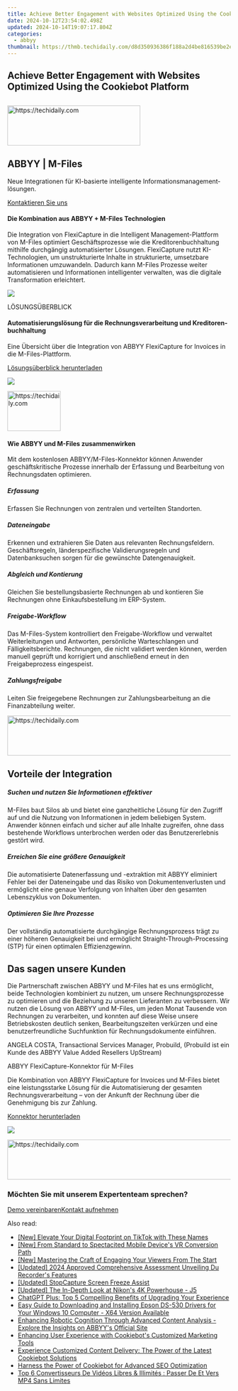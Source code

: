 ```yaml
---
title: Achieve Better Engagement with Websites Optimized Using the Cookiebot Platform
date: 2024-10-12T23:54:02.498Z
updated: 2024-10-14T19:07:17.804Z
categories:
  - abbyy
thumbnail: https://thmb.techidaily.com/d8d350936386f188a2d4be816539be2eaee7c30695c76166aa925348b0ff1b74.jpg
---
```


## Achieve Better Engagement with Websites Optimized Using the Cookiebot Platform

## 

<!-- affiliate ads begin -->
<a href="https://aligracehair.sjv.io/c/5597632/1938693/19272" target="_top" id="1938693">
  <img src="//a.impactradius-go.com/display-ad/19272-1938693" border="0" alt="https://techidaily.com" width="300" height="90"/>
</a>
<img height="0" width="0" src="https://aligracehair.sjv.io/i/5597632/1938693/19272" style="position:absolute;visibility:hidden;" border="0" />
<!-- affiliate ads end -->

## ABBYY | M-Files 

Neue Integrationen für KI-basierte intelligente Informations­management­lösungen.

[Kontaktieren Sie uns](https://tools.techidaily.com/abbyy/products/)

#### Die Kombination aus ABBYY + M-Files Technologien 

Die Integration von FlexiCapture in die Intelligent Management-Plattform von M-Files optimiert Geschäftsprozesse wie die Kreditorenbuchhaltung mithilfe durchgängig automatisierter Lösungen. FlexiCapture nutzt KI-Technologien, um unstrukturierte Inhalte in strukturierte, umsetzbare Informationen umzuwandeln. Dadurch kann M-Files Prozesse weiter automatisieren und Informationen intelligenter verwalten, was die digitale Transformation erleichtert. 

![](https://content.abbyy.com/-/media/project/abbyy/abbyy/products/vantage/vantage_overview_1.jpg?h=716&iar=0&w=1272)

LÖSUNGSÜBERBLICK 

#### Auto­matisierungs­lösung für die Rechnungs­verarbeitung und Kreditoren­buchhaltung 

Eine Übersicht über die Integration von ABBYY FlexiCapture for Invoices in die M-Files-Plattform.

[Lösungsüberblick herunterladen](https://static3.abbyy.com/abbyycommedia/34365/solutionbrief-mfiles-abbyy-integrated-solutions-en.pdf)

![](https://content.abbyy.com/-/media/project/abbyy/abbyy/solutions/digital-document-archiving/drawer-image.jpg?h=392&iar=0&w=696)

<!-- affiliate ads begin -->
<a href="https://aligracehair.sjv.io/c/5597632/2135407/19272" target="_top" id="2135407">
  <img src="//a.impactradius-go.com/display-ad/19272-2135407" border="0" alt="https://techidaily.com" width="120" height="90"/>
</a>
<img height="0" width="0" src="https://aligracehair.sjv.io/i/5597632/2135407/19272" style="position:absolute;visibility:hidden;" border="0" />
<!-- affiliate ads end -->

#### Wie ABBYY und M-Files zusammenwirken 

Mit dem kostenlosen ABBYY/M-Files-Konnektor können Anwender geschäftskritische Prozesse innerhalb der Erfassung und Bearbeitung von Rechnungsdaten optimieren.

##### Erfassung 

Erfassen Sie Rechnungen von zentralen und verteilten Standorten.

##### Dateneingabe 

Erkennen und extrahieren Sie Daten aus relevanten Rechnungsfeldern. Geschäftsregeln, länderspezifische Validierungsregeln und Datenbanksuchen sorgen für die gewünschte Datengenauigkeit.

##### Abgleich und Kontierung 

Gleichen Sie bestellungsbasierte Rechnungen ab und kontieren Sie Rechnungen ohne Einkaufsbestellung im ERP-System.

##### Freigabe-Workflow 

Das M-Files-System kontrolliert den Freigabe-Workflow und verwaltet Weiterleitungen und Antworten, persönliche Warteschlangen und Fälligkeitsberichte. Rechnungen, die nicht validiert werden können, werden manuell geprüft und korrigiert und anschließend erneut in den Freigabeprozess eingespeist.

##### Zahlungsfreigabe 

Leiten Sie freigegebene Rechnungen zur Zahlungsbearbeitung an die Finanzabteilung weiter.

<!-- affiliate ads begin -->
<a href="https://appsumo.8odi.net/c/5597632/2043593/7443" target="_top" id="2043593">
  <img src="//a.impactradius-go.com/display-ad/7443-2043593" border="0" alt="https://techidaily.com" width="728" height="90"/>
</a>
<img height="0" width="0" src="https://appsumo.8odi.net/i/5597632/2043593/7443" style="position:absolute;visibility:hidden;" border="0" />
<!-- affiliate ads end -->

## Vorteile der Integration 

##### Suchen und nutzen Sie Informationen effektiver 

M-Files baut Silos ab und bietet eine ganzheitliche Lösung für den Zugriff auf und die Nutzung von Informationen in jedem beliebigen System. Anwender können einfach und sicher auf alle Inhalte zugreifen, ohne dass bestehende Workflows unterbrochen werden oder das Benutzererlebnis gestört wird.

##### Erreichen Sie eine größere Genauigkeit 

Die automatisierte Datenerfassung und -extraktion mit ABBYY eliminiert Fehler bei der Dateneingabe und das Risiko von Dokumentenverlusten und ermöglicht eine genaue Verfolgung von Inhalten über den gesamten Lebenszyklus von Dokumenten. 

##### Optimieren Sie Ihre Prozesse

Der vollständig automatisierte durchgängige Rechnungsprozess trägt zu einer höheren Genauigkeit bei und ermöglicht Straight-Through-Processing (STP) für einen optimalen Effizienzgewinn.

## Das sagen unsere Kunden

Die Partnerschaft zwischen ABBYY und M-Files hat es uns ermöglicht, beide Technologien kombiniert zu nutzen, um unsere Rechnungsprozesse zu optimieren und die Beziehung zu unseren Lieferanten zu verbessern. Wir nutzen die Lösung von ABBYY und M-Files, um jeden Monat Tausende von Rechnungen zu verarbeiten, und konnten auf diese Weise unsere Betriebskosten deutlich senken, Bearbeitungszeiten verkürzen und eine benutzerfreundliche Suchfunktion für Rechnungsdokumente einführen. 

ANGELA COSTA, Transactional Services Manager, Probuild, (Probuild ist ein Kunde des ABBYY Value Added Resellers UpStream) 

ABBYY FlexiCapture-Konnektor für M-Files 

Die Kombination von ABBYY FlexiCapture for Invoices und M-Files bietet eine leistungsstarke Lösung für die Automatisierung der gesamten Rechnungsverarbeitung – von der Ankunft der Rechnung über die Genehmigung bis zur Zahlung.

[Konnektor herunterladen](https://tools.techidaily.com/abbyy/products/)

![](https://content.abbyy.com/-/media/feature/basecomponents/clients/m-files.png?h=40&iar=0&w=120)

<!-- affiliate ads begin -->
<a href="https://appsumo.8odi.net/c/5597632/2037358/7443" target="_top" id="2037358">
  <img src="//a.impactradius-go.com/display-ad/7443-2037358" border="0" alt="https://techidaily.com" width="728" height="90"/>
</a>
<img height="0" width="0" src="https://appsumo.8odi.net/i/5597632/2037358/7443" style="position:absolute;visibility:hidden;" border="0" />
<!-- affiliate ads end -->

### Möchten Sie mit unserem Expertenteam sprechen?

[Demo vereinbaren](https://tools.techidaily.com/abbyy/products/)[Kontakt aufnehmen](https://tools.techidaily.com/abbyy/products/)

<ins class="adsbygoogle"
     style="display:block"
     data-ad-format="autorelaxed"
     data-ad-client="ca-pub-7571918770474297"
     data-ad-slot="1223367746"></ins>

<ins class="adsbygoogle"
     style="display:block"
     data-ad-client="ca-pub-7571918770474297"
     data-ad-slot="8358498916"
     data-ad-format="auto"
     data-full-width-responsive="true"></ins>

<span class="atpl-alsoreadstyle">Also read:</span>
<div><ul>
<li><a href="https://tiktok-videos.techidaily.com/new-elevate-your-digital-footprint-on-tiktok-with-these-names/"><u>[New] Elevate Your Digital Footprint on TikTok with These Names</u></a></li>
<li><a href="https://some-techniques.techidaily.com/new-from-standard-to-spectacited-mobile-devices-vr-conversion-path/"><u>[New] From Standard to Spectacited Mobile Device's VR Conversion Path</u></a></li>
<li><a href="https://facebook-video-footage.techidaily.com/new-mastering-the-craft-of-engaging-your-viewers-from-the-start/"><u>[New] Mastering the Craft of Engaging Your Viewers From The Start</u></a></li>
<li><a href="https://screen-capture.techidaily.com/updated-2024-approved-comprehensive-assessment-unveiling-du-recorders-features/"><u>[Updated] 2024 Approved Comprehensive Assessment Unveiling Du Recorder's Features</u></a></li>
<li><a href="https://on-screen-recording.techidaily.com/updated-stopcapture-screen-freeze-assist/"><u>[Updated] StopCapture Screen Freeze Assist</u></a></li>
<li><a href="https://some-guidance.techidaily.com/updated-the-in-depth-look-at-nikons-4k-powerhouse-j5/"><u>[Updated] The In-Depth Look at Nikon's 4K Powerhouse - J5</u></a></li>
<li><a href="https://buynow-tips.techidaily.com/chatgpt-plus-top-5-compelling-benefits-of-upgrading-your-experience/"><u>ChatGPT Plus: Top 5 Compelling Benefits of Upgrading Your Experience</u></a></li>
<li><a href="https://driver-download.techidaily.com/easy-guide-to-downloading-and-installing-epson-ds-530-drivers-for-your-windows-10-computer-x64-version-available/"><u>Easy Guide to Downloading and Installing Epson DS-530 Drivers for Your Windows 10 Computer - X64 Version Available</u></a></li>
<li><a href="https://solve-marvelous.techidaily.com/enhancing-robotic-cognition-through-advanced-content-analysis-explore-the-insights-on-abbyys-official-site/"><u>Enhancing Robotic Cognition Through Advanced Content Analysis - Explore the Insights on ABBYY's Official Site</u></a></li>
<li><a href="https://solve-marvelous.techidaily.com/enhancing-user-experience-with-cookiebots-customized-marketing-tools/"><u>Enhancing User Experience with Cookiebot's Customized Marketing Tools</u></a></li>
<li><a href="https://solve-marvelous.techidaily.com/experience-customized-content-delivery-the-power-of-the-latest-cookiebot-solutions/"><u>Experience Customized Content Delivery: The Power of the Latest Cookiebot Solutions</u></a></li>
<li><a href="https://solve-marvelous.techidaily.com/harness-the-power-of-cookiebot-for-advanced-seo-optimization/"><u>Harness the Power of Cookiebot for Advanced SEO Optimization</u></a></li>
<li><a href="https://discover-docs.techidaily.com/top-6-convertisseurs-de-videos-libres-and-illimites-passer-de-et-vers-mp4-sans-limites/"><u>Top 6 Convertisseurs De Vidéos Libres & Illimités : Passer De Et Vers MP4 Sans Limites</u></a></li>
</ul></div>


